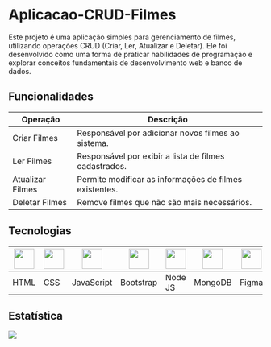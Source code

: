 # Aplicacao-CRUD-Filmes
Este projeto é uma aplicação simples para gerenciamento de filmes, utilizando operações CRUD (Criar, Ler, Atualizar e Deletar). Ele foi desenvolvido como uma forma de praticar habilidades de programação e explorar conceitos fundamentais de desenvolvimento web e banco de dados.

## Funcionalidades
| Operação         | Descrição                                              |
|------------------|--------------------------------------------------------|
| Criar Filmes     | Responsável por adicionar novos filmes ao sistema.     |
| Ler Filmes       | Responsável por exibir a lista de filmes cadastrados.  |
| Atualizar Filmes | Permite modificar as informações de filmes existentes. |
| Deletar Filmes   | Remove filmes que não são mais necessários.            |

## Tecnologias
| <img src="https://cdn.jsdelivr.net/gh/devicons/devicon@latest/icons/html5/html5-original.svg" width="40"/> | <img src="https://cdn.jsdelivr.net/gh/devicons/devicon@latest/icons/css3/css3-original.svg" width="40"/> | <img src="https://cdn.jsdelivr.net/gh/devicons/devicon@latest/icons/javascript/javascript-original.svg" width="40"/> | <img src="https://cdn.jsdelivr.net/gh/devicons/devicon@latest/icons/bootstrap/bootstrap-original.svg" width="40"/> | <img src="https://cdn.jsdelivr.net/gh/devicons/devicon@latest/icons/nodejs/nodejs-original.svg" width="40"/> | <img src="https://cdn.jsdelivr.net/gh/devicons/devicon@latest/icons/mongodb/mongodb-original.svg" width="40"/> | <img src="https://cdn.jsdelivr.net/gh/devicons/devicon@latest/icons/figma/figma-original.svg" width="40"/> |
|-----------------------------------------------------------------------------------------------------------|-----------------------------------------------------------------------------------------------------------|---------------------------------------------------------------------------------------------------------------|--------------------------------------------------------------------------------------------------------------|-----------------------------------------------------------------------------------------------------------|-------------------------------------------------------------------------------------------------------------|----------------------------------------------------------------------------------------------------------|
| HTML                                                                                                       | CSS                                                                                                        | JavaScript                                                                                                   | Bootstrap                                                                                                    | Node JS                                                                                                     | MongoDB                                                                                                      | Figma                                                                                                     |
## Estatística
![](https://visitor-badge.laobi.icu/badge?page_id=VictorHugo-7.Aplicacao-CRUD-Filmes)













